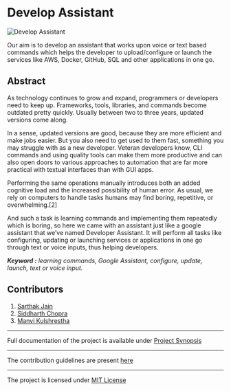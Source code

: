 # Develop Assistant

![Develop Assistant](https://github.com/mrsarthak001/Developer-Assistant/blob/main/docs/DA.gif)

Our aim is to develop an assistant that works upon voice or text based
commands which helps the developer to upload/configure or launch the
services like AWS, Docker, GitHub, SQL and other applications in one go.

## Abstract

As technology continues to grow and expand, programmers or developers
need to keep up. Frameworks, tools, libraries, and commands become
outdated pretty quickly. Usually between two to three years, updated
versions come along.

In a sense, updated versions are good, because they are more efficient and
make jobs easier. But you also need to get used to them fast, something you may struggle with as a new developer. Veteran developers know, CLI commands and using quality tools can make them more productive and can also open doors to various approaches to automation that are far more practical with textual interfaces than with GUI apps.

Performing the same operations manually introduces both an added cognitive load and the increased possibility of human error. As usual, we rely on computers to handle tasks humans may find boring, repetitive, or
overwhelming.[2]

And such a task is learning commands and implementing them repeatedly
which is boring, so here we came with an assistant just like a google
assistant that we’ve named Developer Assistant. It will perform all tasks like configuring, updating or launching services or applications in one go through text or voice inputs, thus helping developers.

***Keyword :*** *learning commands, Google Assistant, configure,
update, launch, text or voice input.*


## Contributors

1. [Sarthak Jain](https://github.com/mrsarthak001)
2. [Siddharth Chopra](https://github.com/snapsid)
3. [Manvi Kulshrestha](https://github.com/Manvikul)
---

Full documentation of the project is available under [Project Synopsis](Synopsis_Report/SynopsisReport.pdf)

---

The contribution guidelines are present [here](docs/CONTRIBUTING.md)

---

The project is licensed under [MIT License](LICENSE) 


